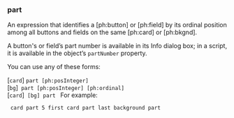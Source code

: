 ### part

An expression that identifies a [ph:button]  or [ph:field]  by its ordinal position among all buttons and fields on the same [ph:card]  or [ph:bkgnd].

A button's or field’s part number is available in its Info dialog box; in a script, it is available in the object’s <code>partNumber</code> property.

You can use any of these forms:

[<code>card</code>] <code>part [ph:posInteger]  </code>[<code>bg</code>]<code> part [ph:posInteger]  [ph:ordinal] </code>[<code>card</code>]<code> [bg] part </code> For example:

<code><pre>
card part 5
first card part
last background part
</pre></code>

